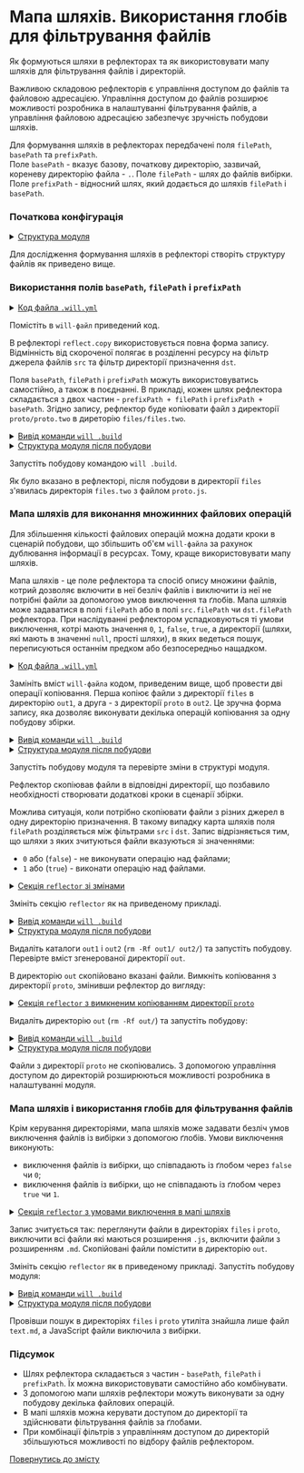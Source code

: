 # Мапа шляхів. Використання глобів для фільтрування файлів

Як формуються шляхи в рефлекторах та як використовувати мапу шляхів для фільтрування файлів і директорій.

Важливою складовою рефлекторів є управління доступом до файлів та файловою адресацією. Управління доступом до файлів розширює можливості розробника в налаштуванні фільтрування файлів, а управління файловою адресацією забезпечує зручність побудови шляхів. 

Для формування шляхів в рефлекторах передбачені поля `filePath`, `basePath` та `prefixPath`.  
Поле `basePath` - вказує базову, початкову директорію, зазвичай, кореневу директорію файла - `.`. Поле `filePath` - шлях до файлів вибірки. Поле `prefixPath` - відносний шлях, який додається до шляхів `filePath` і `basePath`.  

### Початкова конфігурація    

<details>
  <summary><u>Структура модуля</u></summary>

```
fileControl
     ├── proto
     │     └── proto.two
     │            └── proto.js
     ├── files
     │     ├── text.md
     │     └── files.js
     └── .will.yml        

```

</details>

Для дослідження формування шляхів в рефлекторі створіть структуру файлів як приведено вище.

### Використання полів `basePath`, `filePath` i `prefixPath`  

<details>
  <summary><u>Код файла <code>.will.yml</code></u></summary>

```yaml
about :

  name : reflectorPaths
  description : "To use reflector path constructor"
  version : 0.0.1

reflector :

  reflect.copy :
    recursive : 2
    src :
      filePath : proto.two
      prefixPath : proto
    dst :
      basePath : .
      prefixPath : files/files.two

step :

  reflect.copy :
    inherit : predefined.reflect
    reflector : reflect.*

build :

  copy :
    criterion : 
      default : 1
    steps :
      - reflect.*
      
```

</details>

Помістіть в `will-файл` приведений код. 

В рефлекторі `reflect.copy` використовується повна форма запису. Відмінність від скороченої полягає в розділенні ресурсу на фільтр джерела файлів `src` та фільтр директорії призначення `dst`. 

Поля `basePath`, `filePath` i `prefixPath` можуть використовуватись самостійно, а також в поєднанні. В прикладі, кожен шлях рефлектора складається з двох частин - `prefixPath + filePath` і `prefixPath + basePath`. Згідно запису, рефлектор буде копіювати файл з директорії `proto/proto.two` в диреторію `files/files.two`.   

<details>
  <summary><u>Вивід команди <code>will .build</code></u></summary>

```
[user@user ~]$ will .build
...
 Building module::reflectorPaths / build::copy
   + reflect.copy reflected 2 files /path_to_file/ : files/files.two <- proto/proto.two in 0.807s
  Built module::reflectorPaths / build::copy in 0.889s

```

</details>
<details>
  <summary><u>Структура модуля після побудови</u></summary>

```
fileControl
     ├── proto
     │     └── proto.two
     │            └── proto.js
     ├── files
     │     ├── files.two
     │     │      └── proto.js
     │     ├── text.md
     │     └── files.js
     └── .will.yml       

```

</details> 

Запустіть побудову командою `will .build`.  

Як було вказано в рефлекторі, після побудови в директорії `files` з'явилась директорія `files.two` з файлом `proto.js`.

### Мапа шляхів для виконання множинних файлових операцій

Для збільшення кількості файлових операцій можна додати кроки в сценарій побудови, що збільшить об'єм `will-файла` за рахунок дублювання інформації в ресурсах. Тому, краще використовувати мапу шляхів.

Мапа шляхів - це поле рефлектора та спосіб опису множини файлів, котрий дозволяє включити в неї безліч файлів і виключити із неї не потрібні файли за допомогою умов виключення та ґлобів. Мапа шляхів може задаватися в полі `filePath` або в полі `src.filePath` чи `dst.filePath` рефлектора. При наслідуванні рефлектором успадковуються ті умови виключення, котрі мають значення `0`, `1`, `false`, `true`, а директорії (шляхи, які мають в значенні `null`, прості шляхи), в яких ведеться пошук, переписуються останнім предком або безпосередньо нащадком.

<details>
  <summary><u>Код файла <code>.will.yml</code></u></summary>

```yaml
about :

  name : reflectorPaths
  description : "To use reflector map of paths"
  version : 0.0.1

reflector :

  reflect.copy :
    filePath :
      files : out1
      proto : out2

step :

  reflect.copy :
    inherit : predefined.reflect
    reflector : reflect.*

build :

  copy :
    criterion : 
      default : 1
    steps :
      - reflect.*
      
```

</details>

Замініть вміст `will-файла` кодом, приведеним вище, щоб провести дві операції копіювання. Перша копіює файли з директорії `files` в директорію `out1`, а друга - з директорії `proto` в `out2`. Це зручна форма запису, яка дозволяє виконувати декілька операцій копіювання за одну побудову збірки.   

<details>
  <summary><u>Вивід команди <code>will .build</code></u></summary>

```
[user@user ~]$ will .build
...
  Building module::reflectorPaths / build::copy
   + reflect.copy reflected 8 files /path_to_file/ : . <- . in 0.533s
  Built module::reflectorPaths / build::copy in 0.596s


```

</details>
<details>
  <summary><u>Структура модуля після побудови</u></summary>

```
fileControl
     ├── proto
     │     └── proto.two
     │            └── proto.js
     ├── files
     │     ├── files.two
     │     │      └── proto.js
     │     ├── text.md
     │     └── files.js
     ├── out1
     │     ├── files.two
     │     │      └── proto.js
     │     ├── text.md
     │     └── files.js
     ├── out2
     │     └── proto.two
     │            └── proto.js
     └── .will.yml       

```

</details>

Запустіть побудову модуля та перевірте зміни в структурі модуля.

Рефлектор скопіював файли в відповідні директорії, що позбавило необхідності створювати додаткові кроки в сценарії збірки.

Можлива ситуація, коли потрібно скопіювати файли з різних джерел в одну директорію призначення. В такому випадку карта шляхів поля `filePath` розділяється між фільтрами `src` i `dst`. Запис відрізняється тим, що шляхи з яких зчитуються файли вказуються зі значеннями: 
- `0` або (`false`) - не виконувати операцію над файлами;
- `1` або (`true`) - виконати операцію над файлами.  

<details>
  <summary><u>Секція <code>reflector</code> зі змінами</u></summary>

```yaml
reflector :

  reflect.copy.:
    recursive: 2
    src:
      filePath:
        files/files.two : 1
        proto : 1
    dst:
      filePath: out

```

</details>

Змініть секцію `reflector` як на приведеному прикладі. 

<details>
  <summary><u>Вивід команди <code>will .build</code></u></summary>

```
[user@user ~]$ will .build
...
  Building module::reflectorPaths / build::copy
   + reflect.copy reflected 5 files /path_to_file/ : out <- . in 0.617s
   + reflect.copy. reflected 5 files /path_to_file/ : out <- . in 0.352s
  Built module::reflectorPaths / build::copy in 1.068s

```

</details>
<details>
  <summary><u>Структура модуля після побудови</u></summary>

```
fileControl
     ├── proto
     │     └── proto.two
     │            └── proto.js
     ├── files
     │     ├── files.two
     │     │      └── proto.js
     │     ├── text.md
     │     └── files.js
     ├── out
     │     ├── proto.two
     │     │      └── proto.js
     │     └── proto.js
     └── .will.yml       

```

</details>

Видаліть каталоги `out1` i `out2` (`rm -Rf out1/ out2/`) та запустіть побудову. Перевірте вміст згенерованої директорії `out`.

В директорію `out` скопійовано вказані файли. Вимкніть копіювання з директорії `proto`, змінивши рефлектор до вигляду:  

<details>
  <summary><u>Секція <code>reflector</code> з вимкненим копіюванням директорії <code>proto</code></u></summary>

```yaml
reflector :

  reflect.copy.:
    recursive: 2
    src:
      filePath:
        files/files.two : 1
        proto : false
    dst:
      filePath: out

```

</details>

Видаліть директорію `out` (`rm -Rf out/`) та запустіть побудову:  

<details>
  <summary><u>Вивід команди <code>will .build</code></u></summary>

```
[user@user ~]$ will .build
...
  Building module::reflectorPaths / build::copy
   + reflect.copy reflected 2 files /path_to_file/ : out <- files/files.two in 0.400s
   + reflect.copy. reflected 2 files /path_to_file/ : out <- files/files.two in 0.330s
  Built module::reflectorPaths / build::copy in 0.832s

```

</details>
<details>
  <summary><u>Структура модуля після побудови</u></summary>

```
fileControl
     ├── proto
     │     └── proto.two
     │            └── proto.js
     ├── files
     │     ├── files.two
     │     │      └── proto.js
     │     ├── text.md
     │     └── files.js
     ├── out
     │     └── proto.js
     └── .will.yml       

```

</details>

Файли з директорії `proto` не скопіювались. З допомогою управління доступом до директорій розширюються можливості розробника в налаштуванні модуля.

### Мапа шляхів і використання глобів для фільтрування файлів

Крім керування директоріями, мапа шляхів може задавати безліч умов виключення файлів із вибірки з допомогою ґлобів. Умови виключення виконують: 
- виключення файлів із вибірки, що співпадають із ґлобом через `false` чи `0`;
- виключення файлів із вибірки, що не співпадають із ґлобом через `true` чи `1`.

<details>
  <summary><u>Секція <code>reflector</code> з умовами виключення в мапі шляхів</u></summary>

```yaml
reflector :

  reflect.copy.:
    src:
      filePath:
        '*.js' : 0
        '*.md' : 1
        files : null
        proto : null
    dst:
      filePath: out 

```

</details>

Запис зчитується так: переглянути файли в директоріях `files` i `proto`, виключити всі файли які маються розширення `.js`, включити файли з розширенням `.md`. Скопійовані файли помістити в директорію `out`.

Змініть секцію `reflector` як в приведеному прикладі. Запустіть побудову модуля:

<details>
  <summary><u>Вивід команди <code>will .build</code></u></summary>

```
[user@user ~]$ will .build
...
  Building module::reflectorPaths / build::copy
   + reflect.copy reflected 3 files /path_to_file/ : out <- files/files.two in 0.400s
   + reflect.copy. reflected 3 files /path_to_file/ : out <- files/files.two in 0.330s
  Built module::reflectorPaths / build::copy in 0.832s

```

</details>
<details>
  <summary><u>Структура модуля після побудови</u></summary>

```
fileControl
     ├── proto
     │     └── proto.two
     │            └── proto.js
     ├── files
     │     ├── files.two
     │     │      └── proto.js
     │     ├── text.md
     │     └── files.js
     ├── out
     │     └── text.md
     └── .will.yml       

```

</details>

Провівши пошук в директоріях `files` i `proto` утиліта знайшла лише файл `text.md`, а JavaScript файли виключила з вибірки. 

### Підсумок

- Шлях рефлектора складається з частин - `basePath`, `filePath` i `prefixPath`. Їх можна використовувати самостійно або комбінувати.  
- З допомогою мапи шляхів рефлектори можуть виконувати за одну побудову декілька файлових операцій.  
- В мапі шляхів можна керувати доступом до директорії та здійснювати фільтрування файлів за ґлобами. 
- При комбінації фільтрів з управлінням доступом до директорій збільшуються можливості по відбору файлів рефлектором.  

[Повернутись до змісту](../README.md#tutorials)
